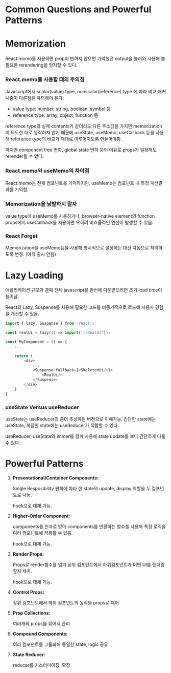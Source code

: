 # Common Questions and Powerful Patterns

# Memorization

React.momo를 사용하면 prop이 변하지 않으면 기억했던 output을 불러와 사용해 불필요한 rerendering을 방지할 수 있다.

### **React.memo를 사용할 떄의 주의점**

Javascript에서 scalar(value) type, nonscalar(reference) type 에 따라 비교 매커니즘이 다른점을 유의해야 된다.

- value type: number, string, boolean, symbol 등
- reference type: array, object, function 등

reference type의 실제 contents가 같더라도 다른 주소값을 가지면 memorization이 의도한 대로 동작하지 않기 때문에 useState, useMomo, useCallback 등을 사용해 reference type의 비교가 재대로 이루어지도록 만들어야함.

하지만 component tree 변화, global state 변하 등의 이유로 props가 일정해도 rerender될 수 있다.

### **React.memo와 useMemo의 차이점**

React.memo는 전체 컴포넌트를 기억하지만, useMemo는 컴포넌트 내 특정 계산결과를 기억함.

### **Memorization을 남발하지 말자**

value type에 useMemo를 사용하거나, browser-native element의 function props에서 useCallback을 사용하면 오히려 비효율적인 연산이 발생할 수 있음.

### React Forget

Memorization을 useMemo등을 사용해 명시적으로 설정하는 대신 자동으로 처리하도록 변경. (아직 출시 안됨)

# Lazy Loading

애플리케이션 규모가 클때 전체 javascript를 한번에 다운받으려면 초기 load time이 늘어남.

React의 Lazy, Suspense를 사용해 필요한 코드를 비동기적으로 로드해 사용자 경험을 개선할 수 있음.

```javascript
import { lazy, Suspense } from 'react';

const realUi = lazy(() => import('./RealUi'));

const MyComponent = () => {
    ...

    return (
        <div>
            ...
            <Suspense fallback={<SkeletonUi/>}>
                <RealUi/>
            </Suspense>
        </div>
    )
}
```

### useState Versus useReducer

useState는 useReducer의 좀더 추상화된 버전으로 이해가능, 간단한 state에는 useState, 복잡한 state에는 useReducer가 적합할 수 있다.

useReducer, useState와 immer를 함께 사용해 state update를 보다 간단하게 다룰 수 있다.

# Powerful Patterns

1. **Presentational/Container Components:**

   Single Resposibility 원칙에 따라 한 state의 update, display 역할을 두 컴포넌트로 나눔.

   hook으로 대채 가능.

2. **Higher-Order Component:**

   components를 인자로 받아 components를 반환하는 함수를 사용해 특정 로직을 여러 컴포넌트에 적용할 수 있음.

   hook으로 대채 가능.

3. **Render Props:**

   Props로 render함수를 넘겨 상위 컴포턴트에서 하위컴포넌트가 어떤 UI를 랜더링할지 제어.

   hook으로 대채 가능.

4. **Control Props:**

   상위 컴포턴트에서 하위 컴포넌트의 동작을 props로 제어

5. **Prop Collections:**

   여러개의 props을 묶어서 관리

6. **Compound Components:**

   여러 컴포넌트를 그룹화해 동일한 state, logic 공유

7. **State Reducer:**

   reducer를 커스터마이징, 확장
